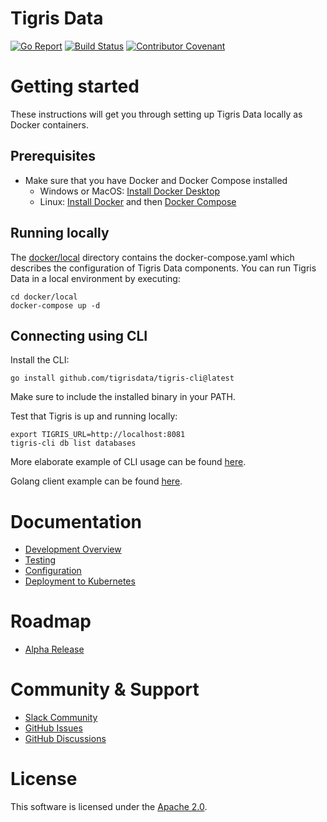 # Tigris Data

[![Go Report](https://goreportcard.com/badge/github.com/tigrisdata/tigris)](https://goreportcard.com/report/github.com/tigrisdata/tigris)
[![Build Status](https://github.com/tigrisdata/tigris/workflows/Go/badge.svg)]()
[![Contributor Covenant](https://img.shields.io/badge/Contributor%20Covenant-2.1-4baaaa.svg)](CODE_OF_CONDUCT.md)

# Getting started

These instructions will get you through setting up Tigris Data locally as Docker
containers.

## Prerequisites

* Make sure that you have Docker and Docker Compose installed
    * Windows or
      MacOS: [Install Docker Desktop](https://www.docker.com/get-started)
    * Linux: [Install Docker](https://www.docker.com/get-started) and then
      [Docker Compose](https://github.com/docker/compose)

## Running locally

The [docker/local](docker/local) directory contains the docker-compose.yaml
which describes the configuration of Tigris Data components. You can run Tigris Data
in a local environment by executing:

```shell
cd docker/local
docker-compose up -d
```

## Connecting using CLI

Install the CLI:

```shell
go install github.com/tigrisdata/tigris-cli@latest
```

Make sure to include the installed binary in your PATH.

Test that Tigris is up and running locally:

```shell
export TIGRIS_URL=http://localhost:8081
tigris-cli db list databases
```

More elaborate example of CLI usage can be
found [here](https://github.com/tigrisdata/tigris-cli/).

Golang client example can be
found [here](https://github.com/tigrisdata/tigris-client-go/).

# Documentation

* [Development Overview](docs/development/overview.md)
* [Testing](docs/development/testing.md)
* [Configuration](docs/configuration.md)
* [Deployment to Kubernetes](docs/deploy_k8s.md)

# Roadmap
* [Alpha Release](https://github.com/orgs/tigrisdata/projects/1/views/1)

# Community & Support

* [Slack Community](https://join.slack.com/t/tigrisdatacommunity/shared_invite/zt-16fn5ogio-OjxJlgttJIV0ZDywcBItJQ)
* [GitHub Issues](https://github.com/tigrisdata/tigris/issues)
* [GitHub Discussions](https://github.com/tigrisdata/tigris/discussions)

# License

This software is licensed under the [Apache 2.0](LICENSE).
